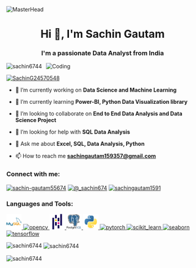 ![MasterHead](https://miro.medium.com/v2/resize:fit:679/0*tD5kEC2JYcKHH0zO.gif)

<h1 align="center">Hi 👋, I'm Sachin Gautam</h1>
<h3 align="center">I'm a passionate Data Analyst from India</h3>
<img align="right" alt="Coding" width="400" src="https://cdn.dribbble.com/users/1162077/screenshots/3848914/programmer.gif">
<p align="left"> <img src="https://komarev.com/ghpvc/?username=sachin6744&label=Profile%20views&color=0e75b6&style=flat" alt="sachin6744" /> </p>

<p align="left"> <a href="https://twitter.com/SachinG24570548" target="blank"><img src="https://img.shields.io/twitter/follow/SachinG24570548?logo=twitter&style=for-the-badge" alt="SachinG24570548" /></a> </p>


- 🔭 I’m currently working on **Data Science and Machine Learning**

- 🌱 I’m currently learning **Power-BI, Python Data Visualization library**

- 👯 I’m looking to collaborate on **End to End Data Analysis and Data Science Project**

- 🤝 I’m looking for help with **SQL Data Analysis**

- 💬 Ask me about **Excel, SQL, Data Analysis, Python**

- 📫 How to reach me **sachingautam159357@gmail.com**

<h3 align="left">Connect with me:</h3>
<p align="left">
<a href="https://linkedin.com/in/sachin-gautam55674" target="blank"><img align="center" src="https://raw.githubusercontent.com/rahuldkjain/github-profile-readme-generator/master/src/images/icons/Social/linked-in-alt.svg" alt="sachin-gautam55674" height="30" width="40" /></a>
<a href="https://instagram.com/@_sachin674" target="blank"><img align="center" src="https://raw.githubusercontent.com/rahuldkjain/github-profile-readme-generator/master/src/images/icons/Social/instagram.svg" alt="@_sachin674" height="30" width="40" /></a>
<a href="https://www.hackerrank.com/sachingautam1591" target="blank"><img align="center" src="https://raw.githubusercontent.com/rahuldkjain/github-profile-readme-generator/master/src/images/icons/Social/hackerrank.svg" alt="sachingautam1591" height="30" width="40" /></a>
</p>

<h3 align="left">Languages and Tools:</h3>
<p align="left"> <a href="https://www.mysql.com/" target="_blank" rel="noreferrer"> <img src="https://raw.githubusercontent.com/devicons/devicon/master/icons/mysql/mysql-original-wordmark.svg" alt="mysql" width="40" height="40"/> </a> <a href="https://opencv.org/" target="_blank" rel="noreferrer"> <img src="https://www.vectorlogo.zone/logos/opencv/opencv-icon.svg" alt="opencv" width="40" height="40"/> </a> <a href="https://pandas.pydata.org/" target="_blank" rel="noreferrer"> <img src="https://raw.githubusercontent.com/devicons/devicon/2ae2a900d2f041da66e950e4d48052658d850630/icons/pandas/pandas-original.svg" alt="pandas" width="40" height="40"/> </a> <a href="https://www.postgresql.org" target="_blank" rel="noreferrer"> <img src="https://raw.githubusercontent.com/devicons/devicon/master/icons/postgresql/postgresql-original-wordmark.svg" alt="postgresql" width="40" height="40"/> </a> <a href="https://www.python.org" target="_blank" rel="noreferrer"> <img src="https://raw.githubusercontent.com/devicons/devicon/master/icons/python/python-original.svg" alt="python" width="40" height="40"/> </a> <a href="https://pytorch.org/" target="_blank" rel="noreferrer"> <img src="https://www.vectorlogo.zone/logos/pytorch/pytorch-icon.svg" alt="pytorch" width="40" height="40"/> </a> <a href="https://scikit-learn.org/" target="_blank" rel="noreferrer"> <img src="https://upload.wikimedia.org/wikipedia/commons/0/05/Scikit_learn_logo_small.svg" alt="scikit_learn" width="40" height="40"/> </a> <a href="https://seaborn.pydata.org/" target="_blank" rel="noreferrer"> <img src="https://seaborn.pydata.org/_images/logo-mark-lightbg.svg" alt="seaborn" width="40" height="40"/> </a> <a href="https://www.tensorflow.org" target="_blank" rel="noreferrer"> <img src="https://www.vectorlogo.zone/logos/tensorflow/tensorflow-icon.svg" alt="tensorflow" width="40" height="40"/> </a> </p>

<p><img align="left" src="https://github-readme-stats.vercel.app/api/top-langs?username=sachin6744&show_icons=true&locale=en&layout=compact" alt="sachin6744" /></p>

<p>&nbsp;<img align="center" src="https://github-readme-stats.vercel.app/api?username=sachin6744&show_icons=true&locale=en" alt="sachin6744" /></p>

<p><img align="center" src="https://github-readme-streak-stats.herokuapp.com/?user=sachin6744&" alt="sachin6744" /></p>

